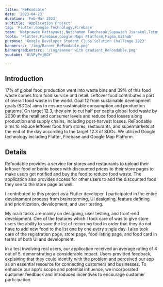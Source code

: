 ```yaml
---
title: 'ReFoodable'
date: '2023-04-23'
duration: 'Feb-Mar 2023'
subtitle: 'Application Project'
tag: 'Flutter,Google Technology,Firebase'
team: 'Natprawee Pattayawij,Nutchanon Taechasuk,Supawich Jiarakul,Tetus Rattanasirimaneewate'
tools: 'Flutter,Firebase,Google Maps Platform,Figma,Github'
purpose: 'Google Developer Student Clubs Solution Challenge 2023'
bannersrc: '/img/Banner_ReFoodable.png'
bannergradientsrc: '/img/Banner with gradient_ReFoodable.png'
youtube: 'UtVPyPvjBGY'

---
```


## Introduction
17% of global food production went into waste bins and 39% of this food waste comes from food service and retail. Leftover food contributes a part of overall food waste in the world. Goal 12 from sustainable development goals (SDGs) aims to ensure sustainable consumption and production patterns. On target 12.3, they aim to cut half per capita global food waste by 2030 at the retail and consumer levels and reduce food losses along production and supply chains, including post-harvest losses. ReFoodable aims to reduce leftover food from stores, restaurants, and supermarkets at the end of the day according to the target 12.3 of SDGs. We utilized Google technology including Flutter, Firebase and Google Map Platform.

## Details
Refoodable provides a service for stores and restaurants to upload their leftover food or bento boxes with discounted prices to their store pages to make users get notified and buy the food to reduce food waste. The application also provides access for other users to add the discounted food they see to the store page as well.

I contributed to this project as a Flutter developer. I participated in the entire development process from brainstorming, UI designing, feature defining and prioritization, development, and user testing.

My main tasks are mainly on designing, user testing, and front-end development. One of the features which I took care of was to give store users the ability to save the list of recurring food in order that they do not have to add new food to the list one by one every single day. I also took care of the registration page, store page, food listing page, and food card in terms of both UI and development.

In a test involving real users, our application received an average rating of 4 out of 5, demonstrating a considerable impact. Users provided feedback, explaining that they could identify with the problem and perceived our app as an essential resource for connecting customers and businesses. To enhance our app's scope and potential influence, we incorporated customer feedback and introduced incentives to encourage customer participation.